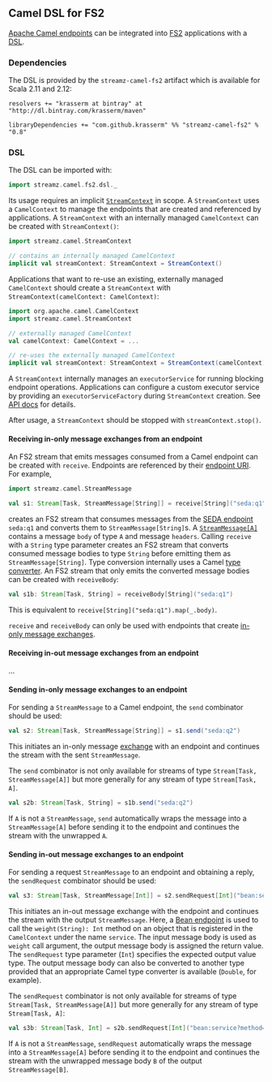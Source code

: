 Camel DSL for FS2
-----------------

[Apache Camel endpoints](http://camel.apache.org/components.html) can be integrated into [FS2](https://github.com/functional-streams-for-scala/fs2) applications with a [DSL](#dsl).
 
### Dependencies

The DSL is provided by the `streamz-camel-fs2` artifact which is available for Scala 2.11 and 2.12:

    resolvers += "krasserm at bintray" at "http://dl.bintray.com/krasserm/maven"

    libraryDependencies += "com.github.krasserm" %% "streamz-camel-fs2" % "0.8"

<a name="dsl"></a>
### DSL

The DSL can be imported with:

```scala
import streamz.camel.fs2.dsl._
```

Its usage requires an implicit [`StreamContext`](http://krasserm.github.io/streamz/scala-2.12/unidoc/streamz/camel/StreamContext.html) in scope. A `StreamContext` uses a `CamelContext` to manage the endpoints that are created and referenced by applications. A `StreamContext` with an internally managed `CamelContext` can be created with `StreamContext()`:

```scala
import streamz.camel.StreamContext

// contains an internally managed CamelContext 
implicit val streamContext: StreamContext = StreamContext()
```

Applications that want to re-use an existing, externally managed `CamelContext` should create a `StreamContext` with  `StreamContext(camelContext: CamelContext)`: 

```scala
import org.apache.camel.CamelContext
import streamz.camel.StreamContext

// externally managed CamelContext
val camelContext: CamelContext = ...

// re-uses the externally managed CamelContext
implicit val streamContext: StreamContext = StreamContext(camelContext)
```
A `StreamContext` internally manages an `executorService` for running blocking endpoint operations. Applications can configure a custom executor service by providing an `executorServiceFactory` during `StreamContext` creation. See [API docs](http://krasserm.github.io/streamz/scala-2.12/unidoc/streamz/camel/StreamContext$.html) for details.

After usage, a `StreamContext` should be stopped with `streamContext.stop()`. 

#### Receiving in-only message exchanges from an endpoint

An FS2 stream that emits messages consumed from a Camel endpoint can be created with `receive`. Endpoints are referenced by their [endpoint URI](http://camel.apache.org/uris.html). For example,

```scala
import streamz.camel.StreamMessage

val s1: Stream[Task, StreamMessage[String]] = receive[String]("seda:q1")
```

creates an FS2 stream that consumes messages from the [SEDA endpoint](http://camel.apache.org/seda.html) `seda:q1` and converts them to `StreamMessage[String]`s. A [`StreamMessage[A]`](http://krasserm.github.io/streamz/scala-2.12/unidoc/streamz/camel/StreamMessage.html) contains a message `body` of type `A` and message `headers`. Calling `receive` with a `String` type parameter creates an FS2 stream that converts consumed message bodies to type `String` before emitting them as `StreamMessage[String]`. Type conversion internally uses a Camel [type converter](http://camel.apache.org/type-converter.html). An FS2 stream that only emits the converted message bodies can be created with `receiveBody`:

```scala
val s1b: Stream[Task, String] = receiveBody[String]("seda:q1")
```

This is equivalent to `receive[String]("seda:q1").map(_.body)`.

`receive` and `receiveBody` can only be used with endpoints that create [in-only message exchanges](http://camel.apache.org/exchange-pattern.html). 

#### Receiving in-out message exchanges from an endpoint

...

#### Sending in-only message exchanges to an endpoint

For sending a `StreamMessage` to a Camel endpoint, the `send` combinator should be used:

```scala
val s2: Stream[Task, StreamMessage[String]] = s1.send("seda:q2")
```

This initiates an in-only message [exchange](http://camel.apache.org/exchange.html) with an endpoint and continues the stream with the sent `StreamMessage`. 

The `send` combinator is not only available for streams of type `Stream[Task, StreamMessage[A]]` but more generally for any stream of type `Stream[Task, A]`.

```scala
val s2b: Stream[Task, String] = s1b.send("seda:q2")
```

If `A` is not a `StreamMessage`, `send` automatically wraps the message into a `StreamMessage[A]` before sending it to the endpoint and continues the stream with the unwrapped `A`.

#### Sending in-out message exchanges to an endpoint

For sending a request `StreamMessage` to an endpoint and obtaining a reply, the `sendRequest` combinator should be used:

```scala
val s3: Stream[Task, StreamMessage[Int]] = s2.sendRequest[Int]("bean:service?method=weight")
```

This initiates an in-out message exchange with the endpoint and continues the stream with the output `StreamMessage`. Here, a [Bean endpoint](https://camel.apache.org/bean.html) is used to call the `weight(String): Int` method on an object that is registered in the `CamelContext` under the name `service`. The input message body is used as `weight` call argument, the output message body is assigned the return value. The `sendRequest` type parameter (`Int`) specifies the expected output value type. The output message body can also be converted to another type provided that an appropriate Camel type converter is available (`Double`, for example). 

The `sendRequest` combinator is not only available for streams of type `Stream[Task, StreamMessage[A]]` but more generally for any stream of type `Stream[Task, A]`:

```scala
val s3b: Stream[Task, Int] = s2b.sendRequest[Int]("bean:service?method=weight")
```

If `A` is not a `StreamMessage`, `sendRequest` automatically wraps the message into a `StreamMessage[A]` before sending it to the endpoint and continues the stream with the unwrapped message body `B` of the output `StreamMessage[B]`.